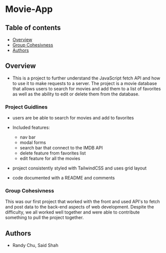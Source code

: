 # Movie-App

## Table of contents

- [Overview](#overview)
- [Group Cohesivness](#group-cohesivness)
- [Authors](#authors)


## Overview

- This is a project to further understand the JavaScript fetch API and how to use it to make requests to a server. The project is a movie database that allows users to search for movies and add them to a list of favorites as well as the ability to edit or delete them from the database.

### Project Guidlines

- users are be able to search for movies and add to favorites 
- Included features:
    - nav bar 
    - modal forms
    - search bar that connect to the IMDB API
    - delete feature from favorites list
    - edit feature for all the movies

- project consistently styled with TailwindCSS and uses grid layout
- code documented with a README and comments

### Group Cohesivness

This was our first project that worked with the front and used API's to fetch and post data to the back-end aspects of web development. Despite the difficulty, we all worked well together and were able to contribute something to pull the project together.

## Authors

- Randy Chu, Said Shah

